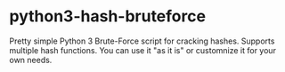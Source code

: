 # python3-hash-bruteforce
Pretty simple Python 3 Brute-Force script for cracking hashes. Supports multiple hash functions.
You can use it "as it is" or customnize it for your own needs. 

